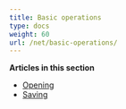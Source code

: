 ```yaml
---
title: Basic operations
type: docs
weight: 60
url: /net/basic-operations/
---
```

**Articles in this section**
- [Opening](/pdf/net/opening-a-pdf-document/)
- [Saving](/pdf/net/saving/)

